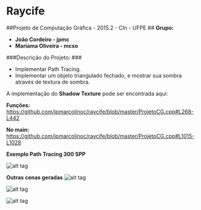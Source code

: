 # Raycife

##Projeto de Computação Gráfica - 2015.2 - CIn - UFPE ##
**Grupo:**

- **João Cordeiro - jpmc**
- **Mariama Oliveira - mcso**

###Descrição do Projeto: ###
- Implementar Path Tracing.
- Implementar um objeto triangulado fechado, e mostrar sua sombra através de textura de sombra.

A implementação do **Shadow Texture** pode ser encontrada aqui:

**Funções:**
https://github.com/jpmarcolinoc/raycife/blob/master/ProjetoCG.cpp#L268-L442

**No main:**
https://github.com/jpmarcolinoc/raycife/blob/master/ProjetoCG.cpp#L1015-L1028

**Exemplo Path Tracing 300 SPP**

![alt tag](https://github.com/jpmarcolinoc/raycife/blob/master/300%20samples.PNG)

**Outras cenas geradas**
![alt tag](https://github.com/jpmarcolinoc/raycife/blob/master/pathTracing1.png)

![alt tag](https://github.com/jpmarcolinoc/raycife/blob/master/pathTracingSpheres.png)

![alt tag](https://github.com/jpmarcolinoc/raycife/blob/master/pathTracingTexture.png)
